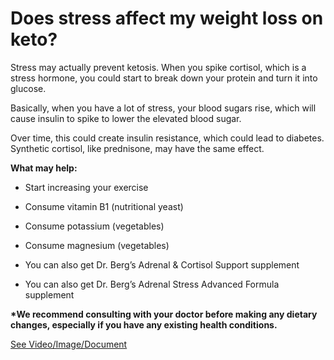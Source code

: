 # Does stress affect my weight loss on keto?

Stress may actually prevent ketosis. When you spike cortisol, which is a stress hormone, you could start to break down your protein and turn it into glucose.

Basically, when you have a lot of stress, your blood sugars rise, which will cause insulin to spike to lower the elevated blood sugar.

Over time, this could create insulin resistance, which could lead to diabetes. Synthetic cortisol, like prednisone, may have the same effect.

**What may help:**

- Start increasing your exercise

- Consume vitamin B1 (nutritional yeast)

- Consume potassium (vegetables)

- Consume magnesium (vegetables)

- You can also get Dr. Berg’s Adrenal & Cortisol Support supplement

- You can also get Dr. Berg’s Adrenal Stress Advanced Formula supplement

**\*We recommend consulting with your doctor before making any dietary changes, especially if you have any existing health conditions.**

 [See Video/Image/Document](https://hls-player.drberg.com/asset?path=migrated-assets/what-determines-if-you-lose-or-gain-weight-with-stress-cortisol-and-insulin-drberg)